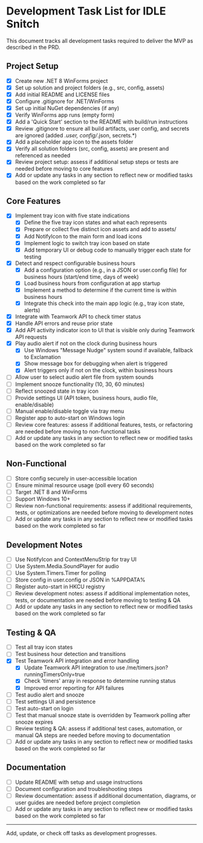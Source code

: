 # Development Task List for IDLE Snitch

This document tracks all development tasks required to deliver the MVP as described in the PRD.

## Project Setup
- [x] Create new .NET 8 WinForms project
- [x] Set up solution and project folders (e.g., src, config, assets)
- [x] Add initial README and LICENSE files
- [x] Configure .gitignore for .NET/WinForms
- [x] Set up initial NuGet dependencies (if any)
- [x] Verify WinForms app runs (empty form)
- [x] Add a 'Quick Start' section to the README with build/run instructions
- [x] Review .gitignore to ensure all build artifacts, user config, and secrets are ignored (added *.user, config/*.json, secrets.*)
- [x] Add a placeholder app icon to the assets folder
- [x] Verify all solution folders (src, config, assets) are present and referenced as needed
- [x] Review project setup: assess if additional setup steps or tests are needed before moving to core features
- [x] Add or update any tasks in any section to reflect new or modified tasks based on the work completed so far

## Core Features
- [x] Implement tray icon with five state indications
    - [x] Define the five tray icon states and what each represents
    - [x] Prepare or collect five distinct icon assets and add to assets/
    - [x] Add NotifyIcon to the main form and load icons
    - [x] Implement logic to switch tray icon based on state
    - [x] Add temporary UI or debug code to manually trigger each state for testing
- [x] Detect and respect configurable business hours
    - [x] Add a configuration option (e.g., in a JSON or user.config file) for business hours (start/end time, days of week)
    - [x] Load business hours from configuration at app startup
    - [x] Implement a method to determine if the current time is within business hours
    - [x] Integrate this check into the main app logic (e.g., tray icon state, alerts)
- [x] Integrate with Teamwork API to check timer status
- [x] Handle API errors and reuse prior state
- [x] Add API activity indicator icon to UI that is visible only during Teamwork API requests
- [x] Play audio alert if not on the clock during business hours
    - [x] Use Windows "Message Nudge" system sound if available, fallback to Exclamation
    - [x] Show message box for debugging when alert is triggered
    - [x] Alert triggers only if not on the clock, within business hours
- [ ] Allow user to select audio alert file from system sounds
- [ ] Implement snooze functionality (10, 30, 60 minutes)
- [ ] Reflect snoozed state in tray icon
- [ ] Provide settings UI (API token, business hours, audio file, enable/disable)
- [ ] Manual enable/disable toggle via tray menu
- [ ] Register app to auto-start on Windows login
- [ ] Review core features: assess if additional features, tests, or refactoring are needed before moving to non-functional tasks
- [ ] Add or update any tasks in any section to reflect new or modified tasks based on the work completed so far

## Non-Functional
- [ ] Store config securely in user-accessible location
- [ ] Ensure minimal resource usage (poll every 60 seconds)
- [ ] Target .NET 8 and WinForms
- [ ] Support Windows 10+
- [ ] Review non-functional requirements: assess if additional requirements, tests, or optimizations are needed before moving to development notes
- [ ] Add or update any tasks in any section to reflect new or modified tasks based on the work completed so far

## Development Notes
- [ ] Use NotifyIcon and ContextMenuStrip for tray UI
- [ ] Use System.Media.SoundPlayer for audio
- [ ] Use System.Timers.Timer for polling
- [ ] Store config in user.config or JSON in %APPDATA%
- [ ] Register auto-start in HKCU registry
- [ ] Review development notes: assess if additional implementation notes, tests, or documentation are needed before moving to testing & QA
- [ ] Add or update any tasks in any section to reflect new or modified tasks based on the work completed so far

## Testing & QA
- [ ] Test all tray icon states
- [ ] Test business hour detection and transitions
- [x] Test Teamwork API integration and error handling
    - [x] Update Teamwork API integration to use /me/timers.json?runningTimersOnly=true
    - [x] Check 'timers' array in response to determine running status
    - [x] Improved error reporting for API failures
- [ ] Test audio alert and snooze
- [ ] Test settings UI and persistence
- [ ] Test auto-start on login
- [ ] Test that manual snooze state is overridden by Teamwork polling after snooze expires
- [ ] Review testing & QA: assess if additional test cases, automation, or manual QA steps are needed before moving to documentation
- [ ] Add or update any tasks in any section to reflect new or modified tasks based on the work completed so far

## Documentation
- [ ] Update README with setup and usage instructions
- [ ] Document configuration and troubleshooting steps
- [ ] Review documentation: assess if additional documentation, diagrams, or user guides are needed before project completion
- [ ] Add or update any tasks in any section to reflect new or modified tasks based on the work completed so far

---
Add, update, or check off tasks as development progresses.
